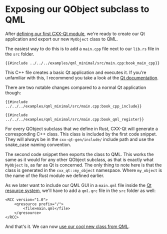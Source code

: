 <!--
SPDX-FileCopyrightText: 2022 Klarälvdalens Datakonsult AB, a KDAB Group company <info@kdab.com>
SPDX-FileContributor: Leon Matthes <leon.matthes@kdab.com>

SPDX-License-Identifier: MIT OR Apache-2.0
-->

# Exposing our QObject subclass to QML

After [defining our first CXX-Qt module](./2-our-first-cxx-qt-module.md), we're ready to create our Qt application and export our new `MyObject` class to QML.

The easiest way to do this is to add a `main.cpp` file next to our `lib.rs` file in the `src` folder.
```cpp,ignore
{{#include ../../../examples/qml_minimal/src/main.cpp:book_main_cpp}}
```

This C++ file creates a basic Qt application and executes it.
If you're unfamiliar with this, I recommend you take a look at the [Qt documentation](https://doc.qt.io/qt-5/gettingstarted.html).

There are two notable changes compared to a normal Qt application though:
```cpp,ignore
{{#include ../../../examples/qml_minimal/src/main.cpp:book_cpp_include}}
```

```cpp,ignore
{{#include ../../../examples/qml_minimal/src/main.cpp:book_qml_register}}
```

For every QObject subclass that we define in Rust, CXX-Qt will generate a corresponding C++ class.
This class is included by the first code snippet.
They will always be in the `cxx-qt-gen/include/` include path and use the snake_case naming convention.

The second code snippet then exports the class to QML.
This works the same as it would for any other QObject subclass, as that is exactly what `MyObject` is, as far as Qt is concerned.
The only thing to note here is that the class is generated in the `cxx_qt::my_object` namespace.
Where `my_object` is the name of the Rust module we defined earlier.

As we later want to include our QML GUI in a `main.qml` file inside the [Qt resource system](https://doc.qt.io/qt-5/resources.html), we'll have to add a `qml.qrc` file in the `src` folder as well:
```qrc,ignore
<RCC version="1.0">
    <qresource prefix="/">
        <file>main.qml</file>
    </qresource>
</RCC>
```

And that's it. We can now [use our cool new class from QML](./4-qml-gui.md).
